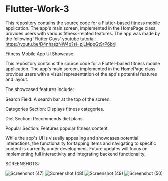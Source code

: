 # Flutter-Work-3
This repository contains the source code for a Flutter-based fitness mobile application. The app's main screen, implemented in the HomePage class, provides users with various fitness-related features.
The app was made by the following 'Flutter Guys' youtube tutorial: https://youtu.be/D4nhaszNW4o?si=pjLMppGt9rP6brjl



Fitness Mobile App UI Showcase:

This repository contains the source code for a Flutter-based fitness mobile application. The app's main screen, implemented in the HomePage class, provides users with a visual representation of the app's potential features and layout. 

The showcased features include:



Search Field: A search bar at the top of the screen.



Categories Section: Displays fitness categories.



Diet Section: Recommends diet plans.



Popular Section: Features popular fitness content.



While the app's UI is visually appealing and showcases potential interactions, the functionality for tapping items and navigating to specific content is currently under development. Future updates will focus on implementing full interactivity and integrating backend functionality.



SCREENSHOTS:

![Screenshot (47)](https://github.com/samolubukun/Flutter-Work-3/assets/137217836/5b1af658-2e83-424c-baf2-b1849537fabc)
![Screenshot (48)](https://github.com/samolubukun/Flutter-Work-3/assets/137217836/9e4fb872-8b5b-4ab5-a3da-45741d8cfd76)
![Screenshot (49)](https://github.com/samolubukun/Flutter-Work-3/assets/137217836/b9d7fce8-8322-4e7a-bee5-9dfa3d95b60d)
![Screenshot (50)](https://github.com/samolubukun/Flutter-Work-3/assets/137217836/709beaa7-394e-4c79-a314-aa49c4963577)
